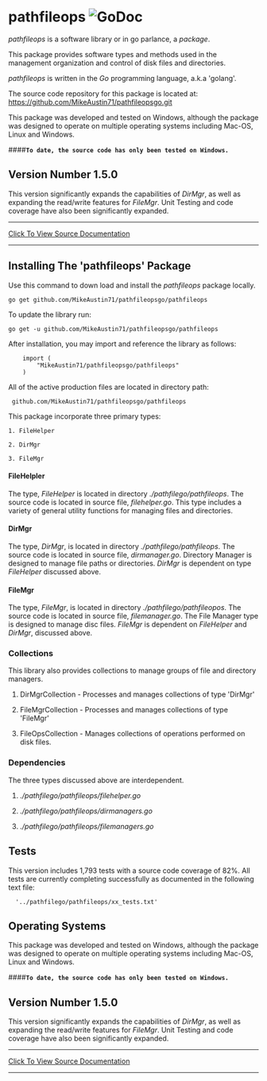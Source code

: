 # pathfileops ![GoDoc](http://godoc.org/github.com/MikeAustin71/pathfileopsgo/pathfileops?status.svg)
 

*pathfileops* is a software library or in go parlance, a *package*.
 
This package provides software types and methods used in the management
organization and control of disk files and directories.

*pathfileops* is written in the *Go* programming language, a.k.a 'golang'.

The source code repository for this package is located at:
  https://github.com/MikeAustin71/pathfileopsgo.git

This package was developed and tested on Windows, although the package
was designed to operate on multiple operating systems including 
Mac-OS, Linux and Windows.

####__`To date, the source code has only been tested on Windows.`__


## Version Number 1.5.0
This version significantly expands the capabilities of *DirMgr*, as
well as expanding the read/write features for *FileMgr*. Unit Testing
and code coverage have also been significantly expanded. 
___    
[Click To View Source Documentation](http://godoc.org/github.com/MikeAustin71/pathfileopsgo/pathfileops)    
___

## Installing The 'pathfileops' Package
Use this command to down load and install the *pathfileops* package
locally. 

    go get github.com/MikeAustin71/pathfileopsgo/pathfileops

To update the library run:
    
    go get -u github.com/MikeAustin71/pathfileopsgo/pathfileops
        
After installation, you may import and reference the library
as follows:

        import (
            "MikeAustin71/pathfileopsgo/pathfileops"
        )    

All of the active production files are located in directory path:

     github.com/MikeAustin71/pathfileopsgo/pathfileops
      
This package incorporate three primary types: 
    
    1. FileHelper
    
    2. DirMgr
    
    3. FileMgr

#### FileHelpler
The type, *FileHelper* is located in directory *./pathfilego/pathfileops*.
The source code is located in source file, *filehelper.go*. This type includes a variety
of general utility functions for managing files and directories.

#### DirMgr
The type, *DirMgr*, is located in directory *./pathfilego/pathfileops*.
The source code is located in source file, *dirmanager.go*. Directory Manager
is designed to manage file paths or directories. *DirMgr* is dependent on type *FileHelper*
discussed above.

#### FileMgr 
The type, *FileMgr*, is located in directory *./pathfilego/pathfileopos*. 
The source code is located in source file, *filemanager.go*. The File Manager
type is designed to manage disc files. *FileMgr* is dependent on *FileHelper*
and *DirMgr*, discussed above.

### Collections
This library also provides collections to manage groups of file and directory
managers.

1. DirMgrCollection - Processes and manages collections of type 'DirMgr'

2. FileMgrCollection - Processes and manages collections of type 'FileMgr' 

3. FileOpsCollection - Manages collections of operations performed on disk
 files.
 
### Dependencies
The three types discussed above are interdependent.

1. *./pathfilego/pathfileops/filehelper.go*

2. *./pathfilego/pathfileops/dirmanagers.go*

3. *./pathfilego/pathfileops/filemanagers.go*

## Tests
This version includes 1,793 tests with a source code coverage of 82%.
All tests are currently completing successfully as documented in the
following text file:

      '../pathfilego/pathfileops/xx_tests.txt'

## Operating Systems
This package was developed and tested on Windows, although the package
was designed to operate on multiple operating systems including 
Mac-OS, Linux and Windows.

####__`To date, the source code has only been tested on Windows.`__

 
## Version Number 1.5.0
This version significantly expands the capabilities of *DirMgr*, as
well as expanding the read/write features for *FileMgr*. Unit Testing
and code coverage have also been significantly expanded. 
___
    
[Click To View Source Documentation](http://godoc.org/github.com/MikeAustin71/pathfileopsgo/pathfileops)

___    

 

 
